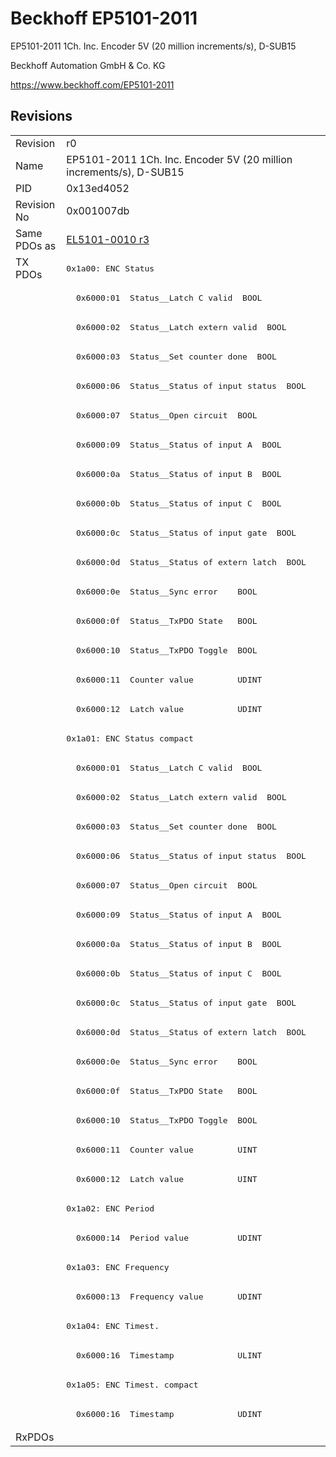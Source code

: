 # Beckhoff EP5101-2011

EP5101-2011 1Ch. Inc. Encoder 5V (20 million increments/s), D-SUB15

Beckhoff Automation GmbH & Co. KG

https://www.beckhoff.com/EP5101-2011

## Revisions
<table>
<tr >
<td>Revision</td>
<td>r0</td>
</tr>
<tr >
<td>Name</td>
<td>EP5101-2011 1Ch. Inc. Encoder 5V (20 million increments/s), D-SUB15</td>
</tr>
<tr >
<td>PID</td>
<td>0x13ed4052</td>
</tr>
<tr >
<td>Revision No</td>
<td>0x001007db</td>
</tr>
<tr >
<td>Same PDOs as</td>
<td><a href="EL5101-0010">EL5101-0010 r3</a></td>
</tr>
<tr class="txpdo pdosection">
<td rowspan=40 valign=top>TX PDOs</td>
<td><pre>0x1a00: ENC Status</pre></td>
<td></td>
</tr>
<tr class="txpdo">
<td><pre>  0x6000:01  Status__Latch C valid  BOOL</pre></td>
</tr>
<tr class="txpdo">
<td><pre>  0x6000:02  Status__Latch extern valid  BOOL</pre></td>
</tr>
<tr class="txpdo">
<td><pre>  0x6000:03  Status__Set counter done  BOOL</pre></td>
</tr>
<tr class="txpdo">
<td><pre>  0x6000:06  Status__Status of input status  BOOL</pre></td>
</tr>
<tr class="txpdo">
<td><pre>  0x6000:07  Status__Open circuit  BOOL</pre></td>
</tr>
<tr class="txpdo">
<td><pre>  0x6000:09  Status__Status of input A  BOOL</pre></td>
</tr>
<tr class="txpdo">
<td><pre>  0x6000:0a  Status__Status of input B  BOOL</pre></td>
</tr>
<tr class="txpdo">
<td><pre>  0x6000:0b  Status__Status of input C  BOOL</pre></td>
</tr>
<tr class="txpdo">
<td><pre>  0x6000:0c  Status__Status of input gate  BOOL</pre></td>
</tr>
<tr class="txpdo">
<td><pre>  0x6000:0d  Status__Status of extern latch  BOOL</pre></td>
</tr>
<tr class="txpdo">
<td><pre>  0x6000:0e  Status__Sync error    BOOL</pre></td>
</tr>
<tr class="txpdo">
<td><pre>  0x6000:0f  Status__TxPDO State   BOOL</pre></td>
</tr>
<tr class="txpdo">
<td><pre>  0x6000:10  Status__TxPDO Toggle  BOOL</pre></td>
</tr>
<tr class="txpdo">
<td><pre>  0x6000:11  Counter value         UDINT</pre></td>
</tr>
<tr class="txpdo">
<td><pre>  0x6000:12  Latch value           UDINT</pre></td>
</tr>
<tr class="txpdo pdosection">
<td><pre>0x1a01: ENC Status compact</pre></td>
</tr>
<tr class="txpdo">
<td><pre>  0x6000:01  Status__Latch C valid  BOOL</pre></td>
</tr>
<tr class="txpdo">
<td><pre>  0x6000:02  Status__Latch extern valid  BOOL</pre></td>
</tr>
<tr class="txpdo">
<td><pre>  0x6000:03  Status__Set counter done  BOOL</pre></td>
</tr>
<tr class="txpdo">
<td><pre>  0x6000:06  Status__Status of input status  BOOL</pre></td>
</tr>
<tr class="txpdo">
<td><pre>  0x6000:07  Status__Open circuit  BOOL</pre></td>
</tr>
<tr class="txpdo">
<td><pre>  0x6000:09  Status__Status of input A  BOOL</pre></td>
</tr>
<tr class="txpdo">
<td><pre>  0x6000:0a  Status__Status of input B  BOOL</pre></td>
</tr>
<tr class="txpdo">
<td><pre>  0x6000:0b  Status__Status of input C  BOOL</pre></td>
</tr>
<tr class="txpdo">
<td><pre>  0x6000:0c  Status__Status of input gate  BOOL</pre></td>
</tr>
<tr class="txpdo">
<td><pre>  0x6000:0d  Status__Status of extern latch  BOOL</pre></td>
</tr>
<tr class="txpdo">
<td><pre>  0x6000:0e  Status__Sync error    BOOL</pre></td>
</tr>
<tr class="txpdo">
<td><pre>  0x6000:0f  Status__TxPDO State   BOOL</pre></td>
</tr>
<tr class="txpdo">
<td><pre>  0x6000:10  Status__TxPDO Toggle  BOOL</pre></td>
</tr>
<tr class="txpdo">
<td><pre>  0x6000:11  Counter value         UINT</pre></td>
</tr>
<tr class="txpdo">
<td><pre>  0x6000:12  Latch value           UINT</pre></td>
</tr>
<tr class="txpdo pdosection">
<td><pre>0x1a02: ENC Period</pre></td>
</tr>
<tr class="txpdo">
<td><pre>  0x6000:14  Period value          UDINT</pre></td>
</tr>
<tr class="txpdo pdosection">
<td><pre>0x1a03: ENC Frequency</pre></td>
</tr>
<tr class="txpdo">
<td><pre>  0x6000:13  Frequency value       UDINT</pre></td>
</tr>
<tr class="txpdo pdosection">
<td><pre>0x1a04: ENC Timest.</pre></td>
</tr>
<tr class="txpdo">
<td><pre>  0x6000:16  Timestamp             ULINT</pre></td>
</tr>
<tr class="txpdo pdosection">
<td><pre>0x1a05: ENC Timest. compact</pre></td>
</tr>
<tr class="txpdo">
<td><pre>  0x6000:16  Timestamp             UDINT</pre></td>
</tr>
<tr >
<td>RxPDOs</td>
<td></td>
</tr>
</table>
